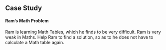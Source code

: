 ## Case Study

#### Ram’s Math Problem

Ram is learning Math Tables, which he finds to be very difficult. Ram is very weak in Maths. Help Ram to find a solution, so as to he does not have to calculate a Math table again.
